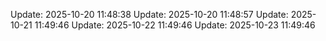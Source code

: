 Update: 2025-10-20 11:48:38
Update: 2025-10-20 11:48:57
Update: 2025-10-21 11:49:46
Update: 2025-10-22 11:49:46
Update: 2025-10-23 11:49:46
